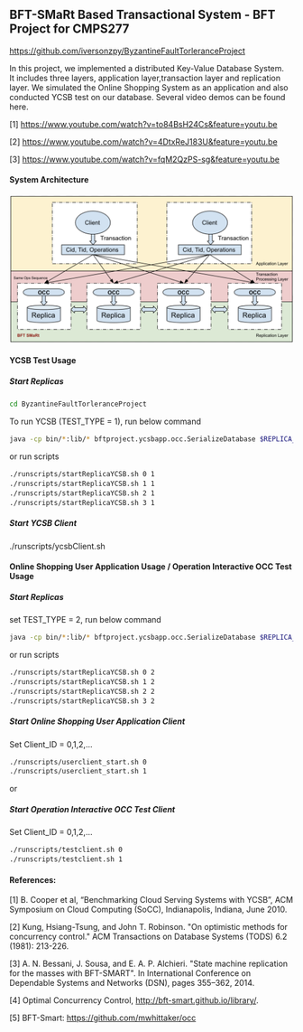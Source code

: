## BFT-SMaRt Based Transactional System - BFT Project for CMPS277
https://github.com/iversonzpy/ByzantineFaultTorleranceProject


In this project, we implemented a distributed Key-Value Database System.  
It includes three layers, application layer,transaction layer and replication layer.
We simulated the Online Shopping System as an application and also conducted YCSB test on our database.
Several video demos can be found here.

[1] https://www.youtube.com/watch?v=to84BsH24Cs&feature=youtu.be

[2] https://www.youtube.com/watch?v=4DtxReJ183U&feature=youtu.be

[3] https://www.youtube.com/watch?v=fqM2QzPS-sg&feature=youtu.be


#### System Architecture

![ImageOfStruture](https://raw.githubusercontent.com/iversonzpy/ByzantineFaultTorleranceProject/master/images/Structure.png)


#### YCSB Test Usage

##### Start Replicas

```bash
cd ByzantineFaultTorleranceProject
```

To run YCSB (TEST_TYPE = 1), run below command
```bash
java -cp bin/*:lib/* bftproject.ycsbapp.occ.SerializeDatabase $REPLICA_INDEX $TEST_TYPE

```
or run scripts
```bash
./runscripts/startReplicaYCSB.sh 0 1
./runscripts/startReplicaYCSB.sh 1 1
./runscripts/startReplicaYCSB.sh 2 1
./runscripts/startReplicaYCSB.sh 3 1
```

##### Start YCSB Client

./runscripts/ycsbClient.sh


#### Online Shopping User Application Usage / Operation Interactive OCC Test Usage

##### Start Replicas

set TEST_TYPE = 2, run below command
```bash
java -cp bin/*:lib/* bftproject.ycsbapp.occ.SerializeDatabase $REPLICA_INDEX $TEST_TYPE

```
or run scripts
```bash
./runscripts/startReplicaYCSB.sh 0 2
./runscripts/startReplicaYCSB.sh 1 2
./runscripts/startReplicaYCSB.sh 2 2
./runscripts/startReplicaYCSB.sh 3 2
```
##### Start Online Shopping User Application Client 
Set Client_ID = 0,1,2,...
```bash
./runscripts/userclient_start.sh 0
./runscripts/userclient_start.sh 1
```
or 
##### Start Operation Interactive OCC Test Client
Set Client_ID = 0,1,2,...
```bash
./runscripts/testclient.sh 0
./runscripts/testclient.sh 1
```

#### References: 

[1] B. Cooper et al, “Benchmarking Cloud Serving Systems with YCSB”, ACM Symposium on Cloud Computing (SoCC), Indianapolis, Indiana, June 2010.

[2] Kung, Hsiang-Tsung, and John T. Robinson. "On optimistic methods for concurrency control." ACM Transactions on Database Systems (TODS) 6.2 (1981): 213-226.

[3] A. N. Bessani, J. Sousa, and E. A. P. Alchieri. "State machine replication for the masses with BFT-SMART". In International Conference on Dependable Systems and Networks (DSN), pages 355–362, 2014.

[4] Optimal Concurrency Control, http://bft-smart.github.io/library/.

[5] BFT-Smart: https://github.com/mwhittaker/occ

